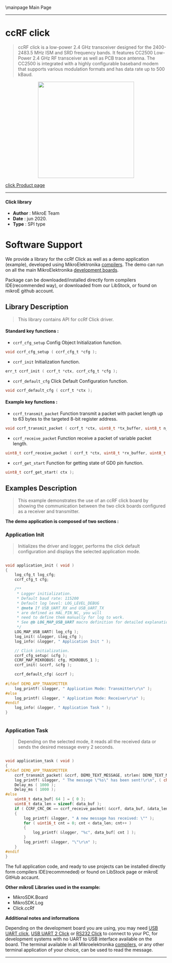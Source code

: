 \mainpage Main Page
 
---
# ccRF click

> ccRF click is a low-power 2.4 GHz transceiver designed for the 2400- 2483.5 MHz ISM and SRD frequency bands. It features CC2500 Low-Power 2.4 GHz RF transceiver as well as PCB trace antenna. The CC2500 is integrated with a highly configurable baseband modem that supports various modulation formats and has data rate up to 500 kBaud.

<p align="center">
  <img src="https://download.mikroe.com/images/click_for_ide/ccrf_click.png" height=300px>
</p>

[click Product page](https://www.mikroe.com/ccrf-click)

---


#### Click library 

- **Author**        : MikroE Team
- **Date**          : jun 2020.
- **Type**          : SPI type


# Software Support

We provide a library for the ccRf Click 
as well as a demo application (example), developed using MikroElektronika 
[compilers](https://shop.mikroe.com/compilers). 
The demo can run on all the main MikroElektronika [development boards](https://shop.mikroe.com/development-boards).

Package can be downloaded/installed directly form compilers IDE(recommended way), or downloaded from our LibStock, or found on mikroE github account. 

## Library Description

> This library contains API for ccRf Click driver.

#### Standard key functions :

- `ccrf_cfg_setup` Config Object Initialization function.
```c
void ccrf_cfg_setup ( ccrf_cfg_t *cfg ); 
```

- `ccrf_init` Initialization function.
```c
err_t ccrf_init ( ccrf_t *ctx, ccrf_cfg_t *cfg );
```

- `ccrf_default_cfg` Click Default Configuration function.
```c
void ccrf_default_cfg ( ccrf_t *ctx );
```

#### Example key functions :

- `ccrf_transmit_packet` Function transmit a packet with packet length up to 63 bytes to the targeted 8-bit register address.
```c
void ccrf_transmit_packet ( ccrf_t *ctx, uint8_t *tx_buffer, uint8_t n_bytes );
```

- `ccrf_receive_packet` Function receive a packet of variable packet length.
```c
uint8_t ccrf_receive_packet ( ccrf_t *ctx, uint8_t *rx_buffer, uint8_t *length_buff );
```

- `ccrf_get_start` Function for getting state of GD0 pin function.
```c
uint8_t ccrf_get_start( ctx );
```

## Examples Description

> This example demonstrates the use of an ccRF click board by showing the communication between the two click boards configured as a receiver and transmitter.

**The demo application is composed of two sections :**

### Application Init 

> Initializes the driver and logger, performs the click default configuration and displays the selected application mode.

```c

void application_init ( void )
{
    log_cfg_t log_cfg;
    ccrf_cfg_t cfg;

    /** 
     * Logger initialization.
     * Default baud rate: 115200
     * Default log level: LOG_LEVEL_DEBUG
     * @note If USB_UART_RX and USB_UART_TX 
     * are defined as HAL_PIN_NC, you will 
     * need to define them manually for log to work. 
     * See @b LOG_MAP_USB_UART macro definition for detailed explanation.
     */
    LOG_MAP_USB_UART( log_cfg );
    log_init( &logger, &log_cfg );
    log_info( &logger, " Application Init " );

    // Click initialization.
    ccrf_cfg_setup( &cfg );
    CCRF_MAP_MIKROBUS( cfg, MIKROBUS_1 );
    ccrf_init( &ccrf, &cfg );

    ccrf_default_cfg( &ccrf );
    
#ifdef DEMO_APP_TRANSMITTER
    log_printf( &logger, " Application Mode: Transmitter\r\n" );
#else
    log_printf( &logger, " Application Mode: Receiver\r\n" );
#endif
    log_info( &logger, " Application Task " );
}
  
```

### Application Task

> Depending on the selected mode, it reads all the received data or sends the desired message every 2 seconds.

```c

void application_task ( void )
{
#ifdef DEMO_APP_TRANSMITTER
    ccrf_transmit_packet( &ccrf, DEMO_TEXT_MESSAGE, strlen( DEMO_TEXT_MESSAGE ) );
    log_printf( &logger, " The message \"%s\" has been sent!\r\n", ( char * ) DEMO_TEXT_MESSAGE );
    Delay_ms ( 1000 );
    Delay_ms ( 1000 );
#else
    uint8_t data_buf[ 64 ] = { 0 };
    uint8_t data_len = sizeof( data_buf );
    if ( CCRF_CRC_OK == ccrf_receive_packet( &ccrf, data_buf, &data_len ) )
    {
        log_printf( &logger, " A new message has received: \"" );
        for ( uint16_t cnt = 0; cnt < data_len; cnt++ )
        {
            log_printf( &logger, "%c", data_buf[ cnt ] );
        }
        log_printf( &logger, "\"\r\n" );
    }
#endif
} 

```


The full application code, and ready to use projects can be  installed directly form compilers IDE(recommneded) or found on LibStock page or mikroE GitHub accaunt.

**Other mikroE Libraries used in the example:** 

- MikroSDK.Board
- MikroSDK.Log
- Click.ccRf

**Additional notes and informations**

Depending on the development board you are using, you may need 
[USB UART click](https://shop.mikroe.com/usb-uart-click), 
[USB UART 2 Click](https://shop.mikroe.com/usb-uart-2-click) or 
[RS232 Click](https://shop.mikroe.com/rs232-click) to connect to your PC, for 
development systems with no UART to USB interface available on the board. The 
terminal available in all Mikroelektronika 
[compilers](https://shop.mikroe.com/compilers), or any other terminal application 
of your choice, can be used to read the message.



---
